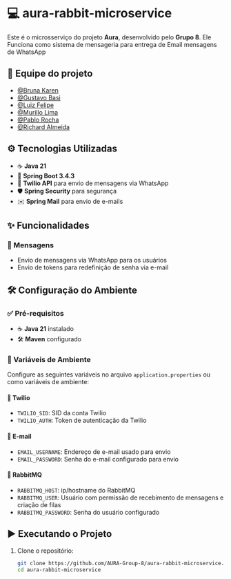 # 💻 aura-rabbit-microservice

Este é o microsserviço do projeto **Aura**, desenvolvido pelo **Grupo 8**. Ele Funciona como sistema de mensageria para entrega de Email mensagens de WhatsApp

## 💼 Equipe do projeto

- [@Bruna Karen](https://github.com/brunaK19)
- [@Gustavo Basi](https://github.com/GustavoBasi)
- [@Luiz Felipe](https://github.com/LuizFelipeSptech)
- [@Murillo Lima](https://github.com/Murillo-lc)
- [@Pablo Rocha](https://github.com/AlbaDr52)
- [@Richard Almeida](https://github.com/richpdp)

## ⚙️ Tecnologias Utilizadas

- ☕ **Java 21**
- 🚀 **Spring Boot 3.4.3**
- 📲 **Twilio API** para envio de mensagens via WhatsApp
- 🛡️ **Spring Security** para segurança
- ✉️ **Spring Mail** para envio de e-mails

## ✨ Funcionalidades

### 💬 Mensagens
- Envio de mensagens via WhatsApp para os usuários
- Envio de tokens para redefinição de senha via e-mail

## 🛠️ Configuração do Ambiente

### ✅ Pré-requisitos
- ☕ **Java 21** instalado
- 🛠️ **Maven** configurado

### 🔐 Variáveis de Ambiente

Configure as seguintes variáveis no arquivo `application.properties` ou como variáveis de ambiente:


#### 📲 Twilio
- `TWILIO_SID`: SID da conta Twilio
- `TWILIO_AUTH`: Token de autenticação da Twilio

#### 📧 E-mail
- `EMAIL_USERNAME`: Endereço de e-mail usado para envio
- `EMAIL_PASSWORD`: Senha do e-mail configurado para envio

#### 📧 RabbitMQ
- `RABBITMQ_HOST`: ip/hostname do RabbitMQ
- `RABBITMQ_USER`: Usuário com permissão de recebimento de mensagens e criação de filas
- `RABBITMQ_PASSWORD`: Senha do usuário configurado

## ▶️ Executando o Projeto

1. Clone o repositório:
   ```bash
   git clone https://github.com/AURA-Group-8/aura-rabbit-microservice.git
   cd aura-rabbit-microservice
